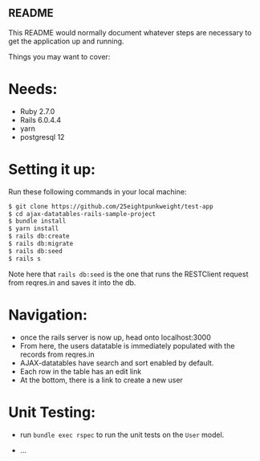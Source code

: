 ## README

This README would normally document whatever steps are necessary to get the
application up and running.

Things you may want to cover:

# Needs:
  - Ruby 2.7.0
  - Rails 6.0.4.4
  - yarn
  - postgresql 12

# Setting it up:
  Run these following commands in your local machine:
  
  ```sh
  $ git clone https://github.com/25eightpunkweight/test-app
  $ cd ajax-datatables-rails-sample-project
  $ bundle install
  $ yarn install
  $ rails db:create
  $ rails db:migrate
  $ rails db:seed 
  $ rails s
  ```
  Note here that `rails db:seed` is the one that runs the RESTClient request from reqres.in and saves it into the db.

# Navigation:
  - once the rails server is now up, head onto localhost:3000
  - From here, the users datatable is immediately populated with the records from reqres.in
  - AJAX-datatables have search and sort enabled by default.
  - Each row in the table has an edit link
  - At the bottom, there is a link to create a new user

# Unit Testing:
  - run `bundle exec rspec` to run the unit tests on the `User` model.
* ...
